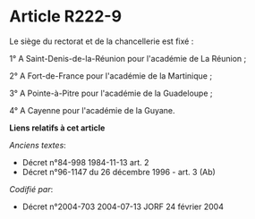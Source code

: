 # Article R222-9

Le siège du rectorat et de la chancellerie est fixé :

1° A Saint-Denis-de-la-Réunion pour l'académie de La Réunion ;

2° A Fort-de-France pour l'académie de la Martinique ;

3° A Pointe-à-Pitre pour l'académie de la Guadeloupe ;

4° A Cayenne pour l'académie de la Guyane.

**Liens relatifs à cet article**

_Anciens textes_:

  - Décret n°84-998 1984-11-13 art. 2
  - Décret n°96-1147 du 26 décembre 1996 - art. 3 (Ab)

_Codifié par_:

  - Décret n°2004-703 2004-07-13 JORF 24 février 2004
